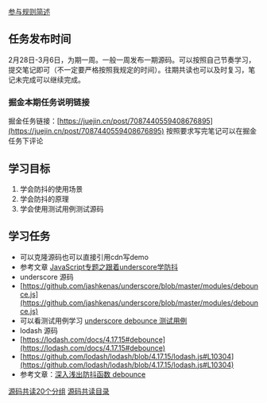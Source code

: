 [参与规则简述](https://www.yuque.com/ruochuan12/notice/gm51y6?view=doc_embed)
## 任务发布时间
2月28日-3月6日，为期一周。一般一周发布一期源码。可以按照自己节奏学习，提交笔记即可（不一定要严格按照我规定的时间）。往期共读也可以及时复习，笔记未完成可以继续完成。

### 掘金本期任务说明链接

掘金任务链接：[https://juejin.cn/post/7087440559408676895](https://juejin.cn/post/7087440559408676895)
按照要求写完笔记可以在掘金任务下评论
## 学习目标

1. 学会防抖的使用场景
2. 学会防抖的原理
3. 学会使用测试用例测试源码
## 学习任务

- 可以克隆源码也可以直接引用cdn写demo
- 参考文章 [JavaScript专题之跟着underscore学防抖](https://juejin.cn/post/6844903480239325191)
- underscore 源码
- [https://github.com/jashkenas/underscore/blob/master/modules/debounce.js](https://github.com/jashkenas/underscore/blob/master/modules/debounce.js)
- 可以看测试用例学习 [underscore debounce 测试用例](https://github.com/jashkenas/underscore/blob/master/test/functions.js#L514-L685)
- lodash 源码
- [https://lodash.com/docs/4.17.15#debounce](https://lodash.com/docs/4.17.15#debounce)
- [https://github.com/lodash/lodash/blob/4.17.15/lodash.js#L10304](https://github.com/lodash/lodash/blob/4.17.15/lodash.js#L10304)
- 参考文章：[深入浅出防抖函数 debounce](https://juejin.cn/post/6844903863061839885)

[源码共读20个分组](https://www.yuque.com/go/doc/56866898?view=doc_embed)
[源码共读目录](https://www.yuque.com/go/doc/55657026?view=doc_embed)
